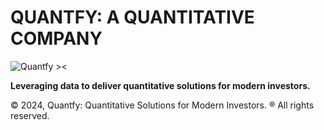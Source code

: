 # QUANTFY: A QUANTITATIVE COMPANY

![Quantfy ><](https://github.com/quant-fy/.github/blob/main/statics/quantfy-icon.png)

**Leveraging data to deliver quantitative solutions for modern investors.**

© 2024, Quantfy: Quantitative Solutions for Modern Investors. ® All rights reserved.